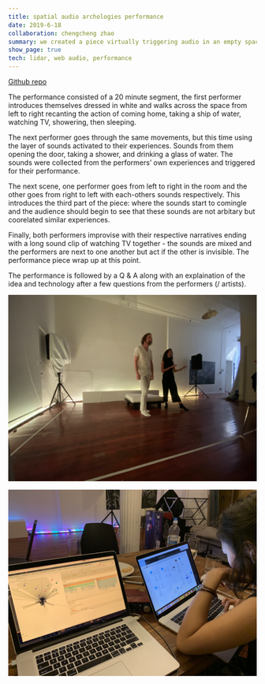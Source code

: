```yaml
---
title: spatial audio archologies performance
date: 2019-6-18
collaboration: chengcheng zhao
summary: we created a piece virtually triggering audio in an empty space that told past histories of the space only through sound. we mapped the same spaces to the different sounds in our lives and premiered a performance going through the space that triggered our own sounds leading to a symphony of all the sounds together as the piece came to a close. participants were invited to explore the soundscape themselves afterwards.
show_page: true
tech: lidar, web audio, performance
---
```


[Github repo](https://github.com/iainnash/lidar-visualization-audio)

The performance consisted of a 20 minute segment, the first performer introduces themselves dressed in white and walks across the space from left to right recanting the action of coming home, taking a ship of water, watching TV, showering, then sleeping.

The next performer goes through the same movements, but this time using the layer of sounds activated to their experiences. Sounds from them opening the door, taking a shower, and drinking a glass of water. The sounds were collected from the performers’ own experiences and triggered for their performance.

The next scene, one performer goes from left to right in the room and the other goes from right to left with each-others sounds respectively. This introduces the third part of the piece: where the sounds start to comingle and the audience should begin to see that these sounds are not arbitary but coorelated similar experiences.

Finally, both performers improvise with their respective narratives ending with a long sound clip of watching TV together - the sounds are mixed and the performers are next to one another but act if the other is invisible. The performance piece wrap up at this point.

The performance is followed by a Q &amp; A along with an explaination of the idea and technology after a few questions from the performers (/ artists). 

![Performance Image 1](/img/interactive/audio-topologies/overview.jpg)

![Performance Image 2](/img/interactive/audio-topologies/displays.jpg)